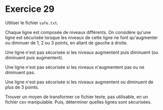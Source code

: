 # Exercice 29

Utiliser le fichier `safe.txt`.

Chaque ligne est composée de niveaux différents. On considère qu'une ligne est sécurisée lorsque les niveaux de cette ligne ne font qu'augmenter ou diminuer de 1, 2 ou 3 points, en allant de gauche à droite.

Une ligne n'est pas sécurisée si les niveaux augmentent puis diminuent (ou diminuent puis augmentent).

Une ligne n'est pas sécurisée si les niveaux n'augmentent pas ou ne diminuent pas.

Une ligne n'est pas sécurisée si les niveaux augmentent ou diminuent de plus de 3 points.

Trouver un moyen de transformer ce fichier texte, pas utilisable, en un fichier csv manipulable. Puis, déterminer quelles lignes sont sécurisées.
